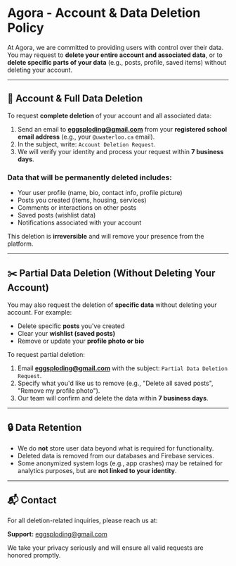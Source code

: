 # Agora - Account & Data Deletion Policy

At Agora, we are committed to providing users with control over their data. You may request to **delete your entire account and associated data**, or to **delete specific parts of your data** (e.g., posts, profile, saved items) without deleting your account.

---

## 🔐 Account & Full Data Deletion

To request **complete deletion** of your account and all associated data:

1. Send an email to **eggsploding@gmail.com** from your **registered school email address** (e.g., your `@uwaterloo.ca` email).
2. In the subject, write: `Account Deletion Request`.
3. We will verify your identity and process your request within **7 business days**.

### Data that will be permanently deleted includes:
- Your user profile (name, bio, contact info, profile picture)
- Posts you created (items, housing, services)
- Comments or interactions on other posts
- Saved posts (wishlist data)
- Notifications associated with your account

This deletion is **irreversible** and will remove your presence from the platform.

---

## ✂️ Partial Data Deletion (Without Deleting Your Account)

You may also request the deletion of **specific data** without deleting your account. For example:

- Delete specific **posts** you've created
- Clear your **wishlist (saved posts)**
- Remove or update your **profile photo or bio**

To request partial deletion:

1. Email **eggsploding@gmail.com** with the subject: `Partial Data Deletion Request`.
2. Specify what you'd like us to remove (e.g., "Delete all saved posts", "Remove my profile photo").
3. Our team will confirm and delete the data within **7 business days**.

---

## 🔒 Data Retention

- We do **not** store user data beyond what is required for functionality.
- Deleted data is removed from our databases and Firebase services.
- Some anonymized system logs (e.g., app crashes) may be retained for analytics purposes, but are **not linked to your identity**.

---

## 📬 Contact

For all deletion-related inquiries, please reach us at:

**Support:** eggsploding@gmail.com

We take your privacy seriously and will ensure all valid requests are honored promptly.

